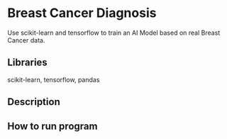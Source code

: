 # Breast Cancer Diagnosis
Use scikit-learn and tensorflow to train an AI Model based on real Breast Cancer data.

## Libraries
scikit-learn, tensorflow, pandas

## Description

## How to run program
